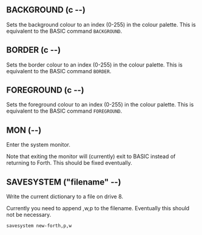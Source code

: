 


## BACKGROUND (c --)

Sets the background colour to an index (0-255) in the colour palette.  This is equivalent to the BASIC command `BACKGROUND`.

## BORDER (c --)

Sets the border colour to an index (0-255) in the colour palette.  This is equivalent to the BASIC command `BORDER`.

## FOREGROUND (c --)

Sets the foreground colour to an index (0-255) in the colour palette.  This is equivalent to the BASIC command `FOREGROUND`.


## MON (--)

Enter the system monitor.

Note that exiting the monitor will (currently) exit to BASIC instead of returning to Forth.  This should be fixed eventually.

## SAVESYSTEM ("<spaces>filename" --)

Write the current dictionary to a file on drive 8.

Currently you need to append ,w,p to the filename.  Eventually this should not be necessary.

```
savesystem new-forth,p,w
```



